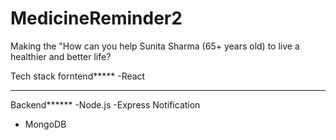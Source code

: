 # MedicineReminder2
Making the "How can you help Sunita Sharma (65+ years old) to live a healthier and better life?

Tech stack
forntend*****
-React 
*****
Backend******
-Node.js
-Express
Notification
- MongoDB
